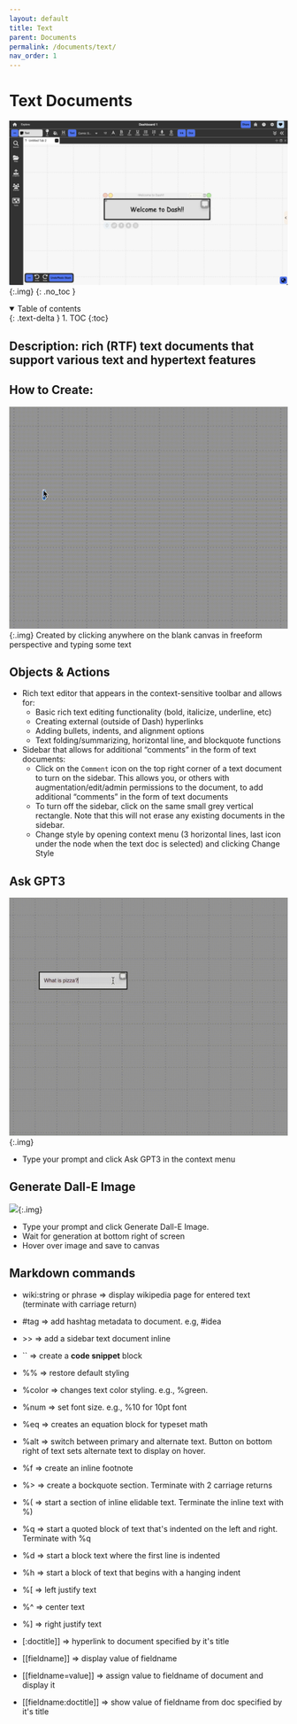 ```yaml
---
layout: default
title: Text
parent: Documents
permalink: /documents/text/
nav_order: 1
---
```


# Text Documents

![](../../assets/images/environment/text_doc.png){:.img}
{: .no_toc }

<details open markdown="block">
  <summary>
    Table of contents
  </summary>
  {: .text-delta }
1. TOC
{:toc}
</details>

## Description: rich (RTF) text documents that support various text and hypertext features

## How to Create:

![](../../assets/images/environment/text_doc2.gif){:.img}
Created by clicking anywhere on the blank canvas in freeform perspective and typing some text

## Objects & Actions

- Rich text editor that appears in the context-sensitive toolbar and allows for:
  - Basic rich text editing functionality (bold, italicize, underline, etc)
  - Creating external (outside of Dash) hyperlinks
  - Adding bullets, indents, and alignment options
  - Text folding/summarizing, horizontal line, and blockquote functions
- Sidebar that allows for additional “comments” in the form of text documents:
  - Click on the `Comment` icon on the top right corner of a text document to turn on the sidebar. This allows you, or others with augmentation/edit/admin permissions to the document, to add additional “comments” in the form of text documents
  - To turn off the sidebar, click on the same small grey vertical rectangle. Note that this will not erase any existing documents in the sidebar.
  - Change style by opening context menu (3 horizontal lines, last icon under the node when the text doc is selected) and clicking Change Style

## Ask GPT3

![](../../assets/images/environment/text_doc3.gif){:.img}

- Type your prompt and click Ask GPT3 in the context menu

## Generate Dall-E Image

![](../../assets/images/environment/text_doc4.gif){:.img}

- Type your prompt and click Generate Dall-E Image.
- Wait for generation at bottom right of screen
- Hover over image and save to canvas

## Markdown commands

- wiki:string or phrase => display wikipedia page for entered text (terminate with carriage return)
- #tag => add hashtag metadata to document. e.g, #idea
- \>> => add a sidebar text document inline
- \`\` => create a **code snippet** block

- %% => restore default styling
- %color => changes text color styling. e.g., %green.
- %num => set font size. e.g., %10 for 10pt font
- %eq => creates an equation block for typeset math
- %alt => switch between primary and alternate text. Button on bottom right of text sets alternate text to display on hover.
- %f => create an inline footnote
- %> => create a bockquote section. Terminate with 2 carriage returns
- %( => start a section of inline elidable text. Terminate the inline text with %)
- %q => start a quoted block of text that's indented on the left and right. Terminate with %q
- %d => start a block text where the first line is indented
- %h => start a block of text that begins with a hanging indent
- %[ => left justify text
- %^ => center text
- %] => right justify text
- [:doctitle]] => hyperlink to document specified by it's title
- [[fieldname]] => display value of fieldname
- [[fieldname=value]] => assign value to fieldname of document and display it
- [[fieldname:doctitle]] => show value of fieldname from doc specified by it's title
